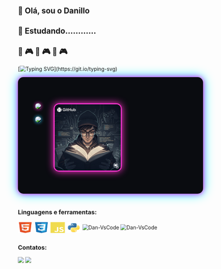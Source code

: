 ## 👋  Olá, sou o Danillo
## 🌱  Estudando............
## 🎲 🎮 🎲 🎮 🎲 🎮 

[![Typing SVG](https://readme-typing-svg.herokuapp.com/?color=666666&size=35&center=true&vCenter=true&width=1000&lines=Olá,+Meu+nome+é+Danillo.....;Tenho+22+anos;Sou+do+Brasil!)](https://git.io/typing-svg)




<div align="center" style="background-color:#0A0C10; padding: 20px; border-radius: 15px; max-width: 900px; margin: auto; box-shadow: 0 0 15px #FF00FF, 0 0 30px #00FFFF;">
  <h2 style="color: #FF66CC; font-family: 'Segoe UI', Tahoma, Geneva, Verdana, sans-serif;">
  </h2>
  <table width="100%" style="border-collapse: separate; border-spacing: 20px;">
    <tr>
      <td style="vertical-align: top;">
        <a href="https://github.com/DanilloMsilva" style="text-decoration: none;">
          <img height="180px" src="https://github-readme-stats.vercel.app/api?username=DanilloMsilva&theme=dark&show_icons=true&hide_border=false&count_private=true" style="border-radius: 12px; box-shadow: 0 0 10px #FF33CC;" />
        </a><br><br>
          <img height="180px" src="https://github-readme-stats-sigma-five.vercel.app/api/top-langs/?username=DanilloMsilva&layout=compact&hide_border=true&title_color=666666&bg_color=0A0C10&text_color=f8f8f2" style="border-radius: 12px; box-shadow: 0 0 10px #33CCFF;" />
      </td> 
      <td align="center" style="vertical-align: middle;">
        <img src="fotoreadme.png" alt="Minha Foto" height="180px" style="border: 3px solid #FF33CC; border-radius: 15px; box-shadow: 0 0 20px #FF33CC;" />
       </td>
   </tr>
  </table>
</div>


<div style="display: inline_block"><br>
<h3 align="left">Linguagens e ferramentas:</h3>
  <img align="center" alt="Dan-HTML" height="30" width="40" src="https://raw.githubusercontent.com/devicons/devicon/master/icons/html5/html5-original.svg">
  <img align="center" alt="Dan-CSS" height="30" width="40" src="https://raw.githubusercontent.com/devicons/devicon/master/icons/css3/css3-original.svg">
  <img align="center" alt="Dan-Js" height="30" width="40" src="https://raw.githubusercontent.com/devicons/devicon/master/icons/javascript/javascript-plain.svg">
  <img align="center" alt="Dan-Python" height="30" width="40" src="https://raw.githubusercontent.com/devicons/devicon/master/icons/python/python-original.svg">
  <img align="center" alt="Dan-VsCode" height="30" width="40" src="https://cdn.jsdelivr.net/gh/devicons/devicon@latest/icons/php/php-original.svg"/>
  <img align="center" alt="Dan-VsCode" height="30" width="40" src="https://cdn.jsdelivr.net/gh/devicons/devicon/icons/vscode/vscode-original.svg"/>
</div>

##

<div>

  <h3 align="left">Contatos:</h3>
   
  <a href = "mailto:danillosilvamacario2002@gmail.com"><img src="https://img.shields.io/badge/Gmail-D14836?style=for-the-badge&logo=gmail&logoColor=white" target="_blank"></a>
  <a href="https://www.linkedin.com/in/danillo-silva-622b4a1b8" target="_blank"><img src="https://img.shields.io/badge/-LinkedIn-%230077B5?style=for-the-badge&logo=linkedin&logoColor=white" target="_blank"></a> 

</div>

